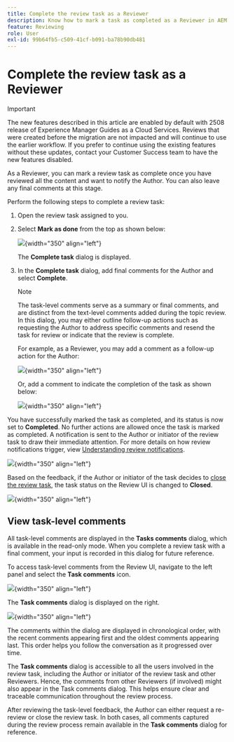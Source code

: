 ```yaml
---
title: Complete the review task as a Reviewer
description: Know how to mark a task as completed as a Reviewer in AEM Guides.
feature: Reviewing
role: User
exl-id: 99b64fb5-c509-41cf-b091-ba78b90db481
---
```

# Complete the review task as a Reviewer

>[!IMPORTANT]
>
> The new features described in this article are enabled by default with 2508 release of Experience Manager Guides as a Cloud Services. Reviews that were created before the migration are not impacted and will continue to use the earlier workflow. If you prefer to continue using the existing features without these updates, contact your Customer Success team to have the new features disabled. 

As a Reviewer, you can mark a review task as complete once you have reviewed all the content and want to notify the Author. You can also leave any final comments at this stage.

Perform the following steps to complete a review task:

1. Open the review task assigned to you.
2. Select **Mark as done** from the top as shown below: 

    ![](images/review-task-mark-as-done.png){width="350" align="left"}

    The **Complete task** dialog is displayed.
3. In the **Complete task** dialog, add final comments for the Author and select **Complete**. 

    >[!NOTE]
    >
    > The task-level comments serve as a summary or final comments, and are distinct from the text-level comments added during the topic review. In this dialog, you may either outline follow-up actions such as requesting the Author to address specific comments and resend the task for review or indicate that the review is complete.  

    For example, as a Reviewer, you may add a comment as a follow-up action for the Author:

    ![](images/complete-task-dialog-followup.png){width="350" align="left"}

    Or, add a comment to indicate the completion of the task as shown below:    

    ![](images/complete-task-dialog.png){width="350" align="left"}
    

You have successfully marked the task as completed, and its status is now set to **Completed**. No further actions are allowed once the task is marked as completed. A notification is sent to the Author or initiator of the review task to draw their immediate attention. For more details on how review notifications trigger, view [Understanding review notifications](./review-understanding-review-notifications.md).

![](images/task-completed-status.png){width="350" align="left"}

Based on the feedback, if the Author or initiator of the task decides to [close the review task](./review-close-review-task.md), the task status on the Review UI is changed to **Closed**. 

![](images/review-status-closed-review-ui.png){width="350" align="left"}

## View task-level comments

All task-level comments are displayed in the **Tasks comments** dialog, which is available in the read-only mode. When you complete a review task with a final comment, your input is recorded in this dialog for future reference.

To access task-level comments from the Review UI, navigate to the left panel and select the **Task comments** icon. 

![](images/task-comments-icon.png){width="350" align="left"}

The **Task comments** dialog is displayed on the right. 

![](images/task-comments-reviewer.png){width="350" align="left"}

The comments within the dialog are displayed in chronological order, with the recent comments appearing first and the oldest comments appearing last. This order helps you follow the conversation as it progressed over time.

The **Task comments** dialog is accessible to all the users involved in the review task, including the Author or initiator of the review task and other Reviewers. Hence, the comments from other Reviewers (if involved) might also appear in the Task comments dialog. This helps ensure clear and traceable communication throughout the review process. 

After reviewing the task-level feedback, the Author can either request a re-review or close the review task. In both cases, all comments captured during the review process remain available in the **Task comments** dialog for reference.
